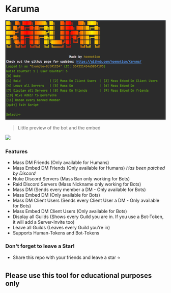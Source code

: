 # Karuma

![](karuma.png)
> Little preview of the bot and the embed
                
				
![](https://img.shields.io/badge/release-v1.8-blue)



### Features

- Mass DM Friends (Only available for Humans)
- Mass Embed DM Friends (Only available for Humans) *Has been patched by Discord*
- Nuke Discord Servers (Mass Ban only working for Bots)
- Raid Discord Servers (Mass Nickname only working for Bots)
- Mass DM (Sends every member a DM - Only available for Bots)
- Mass Embed DM (Only available for Bots)
- Mass DM Client Users (Sends every Client User a DM - Only available for Bots)
- Mass Embed DM Client Users (Only available for Bots)
- Display all Guilds (Shows every Guild you are in. If you use a Bot-Token, it will add a Server-Invite too)
- Leave all Guilds (Leaves every Guild you're in)
- Supports Human-Tokens and Bot-Tokens

### Don't forget to leave a Star!

- Share this repo with your friends and leave a star ⭐️

## Please use this tool for educational purposes only
